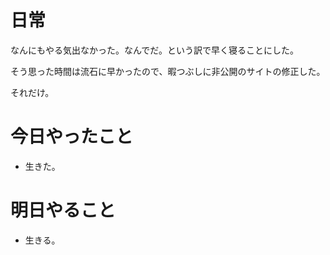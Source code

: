 # 日常

なんにもやる気出なかった。なんでだ。という訳で早く寝ることにした。

そう思った時間は流石に早かったので、暇つぶしに非公開のサイトの修正した。

それだけ。

# 今日やったこと

* 生きた。

# 明日やること

* 生きる。
